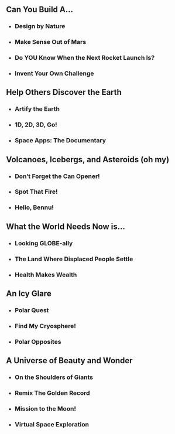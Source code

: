 ## Can You Build A...

+ ### Design by Nature 
+ ### Make Sense Out of Mars
+ ### Do YOU Know When the Next Rocket Launch Is?
+ ### Invent Your Own Challenge

## Help Others Discover the Earth

+ ### Artify the Earth
+ ### 1D, 2D, 3D, Go!
+ ### Space Apps: The Documentary

## Volcanoes, Icebergs, and Asteroids (oh my)

+ ### Don’t Forget the Can Opener!
+ ### Spot That Fire!
+ ### Hello, Bennu!

## What the World Needs Now is...

+ ### Looking GLOBE-ally
+ ### The Land Where Displaced People Settle
+ ### Health Makes Wealth

## An Icy Glare

+ ### Polar Quest
+ ### Find My Cryosphere!
+ ### Polar Opposites

## A Universe of Beauty and Wonder

+ ### On the Shoulders of Giants
+ ### Remix The Golden Record
+ ### Mission to the Moon!
+ ### Virtual Space Exploration
